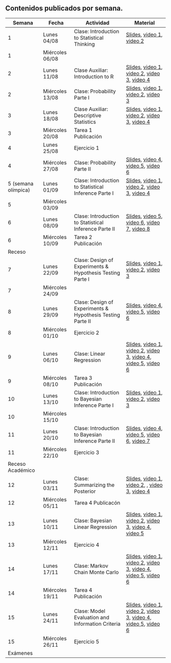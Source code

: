 ## Contenidos publicados por semana.
| Semana | Fecha | Actividad | Material |
|---|---|---|---|
| 1 | Lunes 04/08 | Clase: Introduction to Statistical Thinking | [Slides](https://github.com/dccuchile/CC6104/raw/master/slides/1_1_ST-intro.pdf), [video 1](https://youtu.be/X4SqJu6lExM), [video 2](https://youtu.be/YbiQU5TTBX4) |
| 1 | Miércoles 06/08 |                                                             |                                                              |
| 2 | Lunes 11/08 | Clase Auxiliar: Introduction to R                           | [Slides](https://github.com/dccuchile/CC6104/raw/master/slides/1_2_ST-R.pdf), [video 1](https://youtu.be/MbeLD3hWWVo), [video 2](https://youtu.be/9W_eWCy86F4),  [video 3](https://youtu.be/QvFXSw2-1r4), [video 4](https://youtu.be/y4JY7klrbfQ) |
| 2 | Miércoles 13/08 | Clase: Probability Parte I | [Slides](https://github.com/dccuchile/CC6104/raw/master/slides/1_4_ST-prob.pdf), [video 1](https://youtu.be/R9AVYV73m1M), [video 2](https://youtu.be/zubh1jbRiKE), [video 3](https://youtu.be/uiwToagp0z4) |
| 3 | Lunes 18/08 | Clase Auxiliar: Descriptive Statistics                      | [Slides](https://github.com/dccuchile/CC6104/raw/master/slides/1_3_ST-explore.pdf), [video 1](https://youtu.be/kWNskZ8_98o), [video 2](https://youtu.be/_FJ8x9M4b1w),  [video 3](https://youtu.be/m7VBNZ2mYWI), [video 4](https://youtu.be/ylGMJ_aSQk0) |
| 3 | Miércoles 20/08 | Tarea 1 Publicación |  |
| 4 | Lunes 25/08 | Ejercicio 1 |  |
| 4 | Miércoles 27/08 | Clase: Probability Parte II                                 | [Slides](https://github.com/dccuchile/CC6104/raw/master/slides/1_4_ST-prob.pdf), [video 4](https://youtu.be/RlhN3t_VIyw), [video 5](https://youtu.be/4kV1dBaeWVc), [video 6]( https://youtu.be/MGyXc70JdSk) |
| 5 (semana olímpica) | Lunes 01/09 | Clase: Introduction to Statistical Inference Parte I | [Slides](https://github.com/dccuchile/CC6104/raw/master/slides/2_2_ST-hypothesis.pdf), [video 1](https://youtu.be/A0BAhO9_RSI), [video 2](https://youtu.be/6Io555e2stM),  [video 3](https://youtu.be/2-Q2f6zmTns), [video 4](https://youtu.be/Hp2A5EJoXbk) |
| 5                | Miércoles 03/09 |                                                             |  |
| 6 | Lunes 08/09 | Clase: Introduction to Statistical Inference Parte II | [Slides](https://github.com/dccuchile/CC6104/raw/master/slides/2_1_ST-inference.pdf), [video 5](https://youtu.be/M0Ag4bww7Q0), [video 6]( https://youtu.be/K7khgecup3I), [video 7](https://youtu.be/uZ126Lh3L-k), [video 8]( https://youtu.be/kHSPx99nJ7g) |
| 6                | Miércoles 10/09 | Tarea 2 Publicación |  |
| Receso |  |  |  |
| 7 | Lunes 22/09 | Clase: Design of Experiments & Hypothesis Testing  Parte I | [Slides](https://github.com/dccuchile/CC6104/raw/master/slides/2_2_ST-hypothesis.pdf), [video 1](https://youtu.be/3MueyHnNNig), [video 2](https://youtu.be/JuyIrya23E0), [video 3](https://youtu.be/OXTyG6DIvK4) |
| 7 | Miércoles 24/09 |                                                             |                                                              |
| 8 | Lunes 29/09 | Clase: Design of Experiments & Hypothesis Testing  Parte II | [Slides](https://github.com/dccuchile/CC6104/raw/master/slides/2_2_ST-hypothesis.pdf),  [video 4](https://youtu.be/95QeSwrNoLI), [video 5](https://youtu.be/ZCr3WCdc-54), [video 6](https://youtu.be/T6ZR0KoKhBQ) |
| 8 | Miércoles 01/10 | Ejercicio 2 |  |
| 9 | Lunes 06/10 | Clase: Linear Regression | [Slides](https://github.com/dccuchile/CC6104/raw/master/slides/2_3_ST-regression.pdf),  [video 1](https://youtu.be/ZLZXJPKH6tU), [video 2](https://youtu.be/mW7bHkJBcB4),  [video 3](https://youtu.be/SHa5Neb7bfg),  [video 4](https://youtu.be/rCD_jofxecY), [video 5](https://youtu.be/ir4P_f3s44g), [video 6](https://youtu.be/wfNhJWHPOi8) |
| 9 | Miércoles 08/10 | Tarea 3 Publicación |  |
| 10 | Lunes 13/10 | Clase: Introduction to Bayesian Inference Parte I | [Slides](https://github.com/dccuchile/CC6104/raw/master/slides/3_1_ST-bayesian.pdf),  [video 1](https://youtu.be/Gf2uuElPH0g), [video 2](https://youtu.be/5ZZ3PTPdZQw), [video 3](https://youtu.be/d_jXwM_-5jc) |
| 10 | Miércoles 15/10 |  |  |
| 11 | Lunes 20/10 | Clase: Introduction to Bayesian Inference Parte II | [Slides](https://github.com/dccuchile/CC6104/raw/master/slides/3_1_ST-bayesian.pdf),  [video 4](https://youtu.be/yZW1V3X4J94), [video 5](https://youtu.be/-fw0ktR7psM), [video 6](https://youtu.be/0oK9M82sw8Q), [video 7](https://youtu.be/u7Qdw5rDDDU) |
| 11 | Miércoles 22/10 | Ejercicio 3 |  |
| Receso Académico |  |  |  |
| 12 | Lunes 03/11 | Clase: Summarizing the Posterior | [Slides](https://github.com/dccuchile/CC6104/raw/master/slides/3_3_ST-posterior.pdf), [video 1](https://youtu.be/67o8wcZsgtk), [video 2](https://youtu.be/Xr8S1Uv_5GQ), , [video 3](https://youtu.be/XJKyW4tYp_0), [video 4](https://youtu.be/OMipgV727wo) |
| 12 | Miércoles 05/11 | Tarea 4 Publicacón                                          |  |
| 13 | Lunes 10/11 | Clase: Bayesian Linear Regression | [Slides](https://github.com/dccuchile/CC6104/raw/master/slides/3_3_ST-bayes_lin.pdf),  [video 1](https://youtu.be/DrwhRshBVjM), [video 2](https://youtu.be/lgNMDCzTV9k),  [video 3](https://youtu.be/ajMucPrZDpU), [video 4](https://youtu.be/YSGWWSUMPOk), [video 5](https://youtu.be/Ma9V8Nown9Q) |
| 13 | Miércoles 12/11 | Ejercicio 4 |  |
| 14 | Lunes 17/11 | Clase: Markov Chain Monte Carlo | [Slides](https://github.com/dccuchile/CC6104/raw/master/slides/3_4_ST-MCMC.pdf),  [video 1](https://youtu.be/gsofPiPBIeU), [video 2](https://youtu.be/EJZWaph61p4),  [video 3](https://youtu.be/jfidS22imJM), [video 4](https://youtu.be/kif9EG-sy2I), [video 5](https://youtu.be/iVgiowZvyZM), [video 6](https://youtu.be/r0BNqctisLg) |
| 14 | Miércoles 19/11 | Tarea 4 Publicación |  |
| 15 | Lunes 24/11 | Clase: Model Evaluation and Information Criteria            | [Slides](https://github.com/dccuchile/CC6104/raw/master/slides/4_1_ST-eval.pdf), [video 1](https://youtu.be/HCCzwltLVCc), [video 2](https://youtu.be/twpZHZMmKgM), [video 3](https://youtu.be/ny4SlO3rcTo),  [video 4](https://youtu.be/6U7laePWt9M), [video 5](https://youtu.be/vE2VaK9tLV8), [video 6](https://youtu.be/wmBugs36H-4) |
| 15 | Miércoles 26/11 | Ejercicio 5 |  |
| Exámenes |  |  |  |
